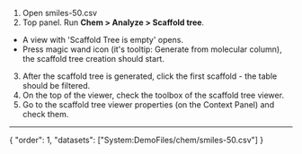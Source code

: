 1. Open smiles-50.csv
2. Top panel. Run **Chem > Analyze > Scaffold tree**. 
  - A view with 'Scaffold Tree is empty' opens.
  - Press magic wand icon (it's tooltip: Generate from molecular column), the scaffold tree creation should start.
3. After the scaffold tree is generated, click the first scaffold - the table should be filtered.
4. On the top of the viewer, check the toolbox of the scaffold tree viewer.
5. Go to the scaffold tree viewer properties (on the Context Panel) and check them.

---
{
  "order": 1,
  "datasets": ["System:DemoFiles/chem/smiles-50.csv"]
}